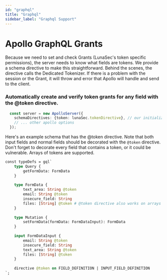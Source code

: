```yaml
---
id: "graphql"
title: "Graphql"
sidebar_label: "Graphql Support"
---
```


# Apollo GraphQL Grants

Because we need to set and check Grants (LunaSec's token specific permissions), the server needs to know what fields are tokens.
We provide a schema directive to make this straightforward.  Behind the scenes, the directive calls the Dedicated Tokenizer.
If there is a problem with the session or the Grant, it will throw and error that Apollo will handle and send to the client.

### Automatically create and verify token grants for any field with the @token directive.

```typescript
  const server = new ApolloServer({
    schemaDirectives: {token: lunaSec.tokenDirective}, // our initialized instance of the @lunasec/node-sdk
    // ... other apollo options
  });
```
Here's an example schema that has the @token directive. Note that both input fields and normal fields should be decorated with the `@token` directive.  Don't forget to decorate every
field that contains a token, or it could be vulnerable.  Arrays of tokens are supported.
```graphql
const typeDefs = gql`
    type Query {
        getFormData: FormData
    }
    
    type FormData {
        text_area: String @token
        email: String @token
        insecure_field: String
        files: [String] @token # @token directive also works on arrays of tokens
    }
    
    type Mutation {
        setFormData(formData: FormDataInput): FormData
    }
    
    input FormDataInput {
        email: String @token
        insecure_field: String
        text_area: String @token
        files: [String] @token
    }
    
    directive @token on FIELD_DEFINITION | INPUT_FIELD_DEFINITION
`;
```

